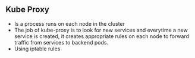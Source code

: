 ## Kube Proxy
- Is a process runs on each node in the cluster
- The job of kube-proxy is to look for new services and everytime a new service is created, it creates appropriate rules on each node to forward traffic from services to backend pods.
- Using iptable rules
